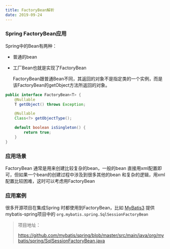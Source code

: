 ```yaml
---
title: FactoryBean解析
date: 2019-09-24
---
```

### Spring FactoryBean应用

Spring中的Bean有两种：

- 普通的bean

- 工厂Bean也就是实现了FactoryBean

  FactoryBean跟普通Bean不同，其返回的对象不是指定类的一个实例，而是该FactoryBean的getObject方法所返回的对象。

```java
public interface FactoryBean<T> {
	@Nullable
	T getObject() throws Exception;

	@Nullable
	Class<?> getObjectType();

	default boolean isSingleton() {
		return true;
	}
}
```

### 应用场景

FactoryBean 通常是用来创建比较复杂的bean，一般的bean 直接用xml配置即可，但如果一个bean的创建过程中涉及到很多其他的bean 和复杂的逻辑，用xml配置比较困难，这时可以考虑用FactoryBean

### 应用案例

很多开源项目在集成Spring 时都使用到FactoryBean，比如 [MyBatis3](https://link.jianshu.com/?t=https://github.com/mybatis/mybatis-3) 提供 mybatis-spring项目中的 `org.mybatis.spring.SqlSessionFactoryBean`

> 项目地址：
>
> https://github.com/mybatis/spring/blob/master/src/main/java/org/mybatis/spring/SqlSessionFactoryBean.java